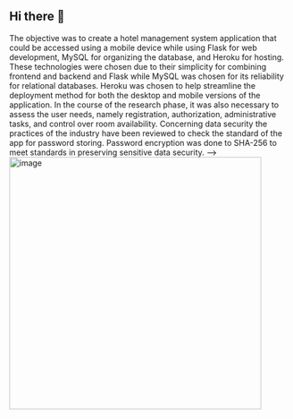 ## Hi there 👋

The objective was to create a hotel management system application that could be accessed using a mobile device while using Flask for web development, 
MySQL for organizing the database, and Heroku for hosting. 
These technologies were chosen due to their simplicity for combining frontend and backend and Flask while MySQL was chosen for its reliability for relational databases. 
Heroku was chosen to help streamline the deployment method for both the desktop and mobile versions of the application.
In the course of the research phase, it was also necessary to assess the user needs, namely registration, authorization, administrative tasks, and control over room availability. 
Concerning data security the practices of the industry have been reviewed to check the standard of the app for password storing. 
Password encryption was done to SHA-256 to meet standards in preserving sensitive data security.
-->
<img width="451" alt="image" src="https://github.com/user-attachments/assets/e07fa881-0665-4485-b023-55c96cd79760" />

